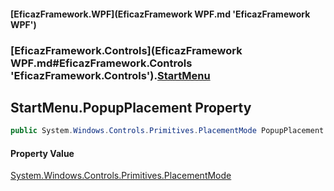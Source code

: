 #### [EficazFramework.WPF](EficazFramework WPF.md 'EficazFramework WPF')
### [EficazFramework.Controls](EficazFramework WPF.md#EficazFramework.Controls 'EficazFramework.Controls').[StartMenu](EficazFramework.Controls/StartMenu.md 'EficazFramework.Controls.StartMenu')

## StartMenu.PopupPlacement Property

```csharp
public System.Windows.Controls.Primitives.PlacementMode PopupPlacement { get; set; }
```

#### Property Value
[System.Windows.Controls.Primitives.PlacementMode](https://docs.microsoft.com/en-us/dotnet/api/System.Windows.Controls.Primitives.PlacementMode 'System.Windows.Controls.Primitives.PlacementMode')